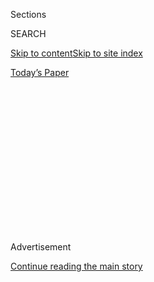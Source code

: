 <div id="app">

<div>

<div>

<div>

<div class="NYTAppHideMasthead css-1q2w90k e1suatyy0">

<div class="section css-ui9rw0 e1suatyy2">

<div class="css-eph4ug er09x8g0">

<div class="css-6n7j50">

</div>

<span class="css-1dv1kvn">Sections</span>

<div class="css-10488qs">

<span class="css-1dv1kvn">SEARCH</span>

</div>

[Skip to content](#site-content)[Skip to site
index](#site-index)

</div>

<div class="css-10698na e1huz5gh0">

</div>

</div>

<div id="masthead-bar-one" class="section hasLinks css-15hmgas e1csuq9d3">

<div class="css-uqyvli e1csuq9d0">

</div>

<div class="css-1uqjmks e1csuq9d1">

</div>

<div class="css-9e9ivx">

[](https://myaccount.nytimes3xbfgragh.onion/auth/login?response_type=cookie&client_id=vi)

</div>

<div class="css-1bvtpon e1csuq9d2">

[Today’s
Paper](https://www.nytimes3xbfgragh.onion/section/todayspaper)

</div>

</div>

</div>

</div>

<div data-aria-hidden="false">

<div id="site-content" data-role="main">

<div>

<div class="css-1aor85t" style="opacity:0.000000001;z-index:-1;visibility:hidden">

<div class="css-1hqnpie">

<div class="css-epjblv">

<span class="css-100wwgy">The Constellation of Frank
Stella</span>

</div>

<div class="css-k008qs">

<div class="css-o5pzib">

<span class="css-18z7m18"></span>

<div>

</div>

</div>

<span class="css-1n6z4y">https://nyti.ms/2Wldw6d</span>

<div class="css-1705lsu">

<div class="css-4xjgmj">

<div class="css-4skfbu" data-role="toolbar" data-aria-label="Social Media Share buttons, Save button, and Comments Panel with current comment count" data-testid="share-tools">

  - 
  - 
  - 
  - 
    
    <div class="css-6n7j50">
    
    </div>

  - 
  - 

</div>

</div>

</div>

</div>

</div>

</div>

<div class="css-13pd83m">

</div>

<div id="top-wrapper" class="css-1sy8kpn">

<div id="top-slug" class="css-l9onyx">

Advertisement

</div>

[Continue reading the main
story](#after-top)

<div class="ad top-wrapper" style="text-align:center;height:100%;display:block;min-height:250px">

<div id="top" class="place-ad" data-position="top" data-size-key="top">

</div>

</div>

<div id="after-top">

</div>

</div>

<div>

<div id="sponsor-wrapper" class="css-1hyfx7x">

<div id="sponsor-slug" class="css-19vbshk">

Supported by

</div>

[Continue reading the main
story](#after-sponsor)

<div id="sponsor" class="ad sponsor-wrapper" style="text-align:center;height:100%;display:block">

</div>

<div id="after-sponsor">

</div>

</div>

<div class="css-186x18t">

<span class="css-10ej3is ezdmqqa0">The Great Read</span>

Notes on the Culture

</div>

<div class="css-1vkm6nb ehdk2mb0">

# The Constellation of Frank Stella

</div>

The artist’s Minimalist abstractions helped change the direction of
painting at the start of his career. Now at the end of it, the
83-year-old artist looks back to his beginnings.

<div class="css-79elbk" data-testid="photoviewer-wrapper">

<div class="css-z3e15g" data-testid="photoviewer-wrapper-hidden">

</div>

<div class="css-1a48zt4 ehw59r15" data-testid="photoviewer-children">

![<span class="css-1l9o2ey e13ogyst0" data-aria-hidden="true">Frank
Stella in his studio in upstate New York, photographed on Dec. 18,
2019.</span><span class="css-1nlbvxy e1z0qqy90" itemprop="copyrightHolder"><span class="css-1ly73wi e1tej78p0">Credit...</span><span><span>Douglas
DuBois</span></span></span>](https://static01.graylady3jvrrxbe.onion/images/2020/03/18/t-magazine/18tmag-stella-slide-NPH2/18tmag-stella-slide-NPH2-articleLarge.jpg?quality=75&auto=webp&disable=upscale)

</div>

</div>

<div class="css-18e8msd">

<div class="css-vp77d3 epjyd6m0">

<div class="css-1baulvz">

By [<span class="css-1baulvz last-byline" itemprop="name">Megan
O’Grady</span>](https://www.nytimes3xbfgragh.onion/by/megan-o-grady)

</div>

</div>

  - 
    
    <div class="css-nv7ky2 e16638kd2">
    
    March 18,
    2020
    
    </div>

  - 
    
    <div class="css-4xjgmj">
    
    <div class="css-d8bdto" data-role="toolbar" data-aria-label="Social Media Share buttons, Save button, and Comments Panel with current comment count" data-testid="share-tools">
    
      - 
      - 
      - 
      - 
        
        <div class="css-6n7j50">
        
        </div>
    
      - 
      - 
    
    </div>
    
    </div>

</div>

</div>

<div class="section meteredContent css-1r7ky0e" name="articleBody" itemprop="articleBody">

<div class="css-1fanzo5 StoryBodyCompanionColumn">

<div class="css-53u6y8">

STARS — THE KIND that appear in the cosmos — have coordinates, not
addresses, and the same is true for certain earthbound luminaries, too.
One gloomy November morning, I follow my GPS to an anonymous set of
buildings in the Hudson Valley. The rain buckets down forebodingly, but
I know I’m on the right track when I make out a set of immense
cast-aluminum and stainless-steel sculptures by the side of the road, a
few of them distinctly stellar in shape. For good measure, the name
“Stella” is spray-painted on a piece of wood indicating the entrance.

This hangar-like structure, about a 90-minute drive north of Manhattan,
has been [Frank
Stella](https://www.nytimes3xbfgragh.onion/2019/02/17/arts/design/frank-stella-black-paintings.html)’s
studio for the past two decades. The vast space, more easily traversed
by golf cart than on foot, is divided into rooms for both fabrication
and display. Here, I find more star variations: The grandest has 12
points and is made of glossy black carbon fiber. At over 20 by 20 feet,
it’s puffily imposing and gently comic. Its neighbors are a pair of
cleverly interlocking wooden stars, one in teak, another in birch, the
humble quality of the carpentry a counterpoint to their complexity of
form, reminiscent of [da
Vinci](https://www.nytimes3xbfgragh.onion/2017/11/16/t-magazine/christies-da-vinci-auction-who-was-there.html)’s
illustrations of the Platonic solids. More futuristic are two slightly
smaller ones made from polished stainless steel; they’re what might have
resulted if [Buckminster
Fuller](https://www.nytimes3xbfgragh.onion/2013/12/17/t-magazine/gallery-paying-tribute-to-buckminster-fuller.html)
had created cat toys for giants. When I look closer, I notice that some
of them have built-in bases on their bottommost points that resemble
little shoes: These stars have their feet planted on the ground.

As does the man himself. Stella, dressed in khakis and a blue fleece
zip-up that has “Team Stella” stitched on it in white, is now 83, but
he’s retained the scrappy, unpretentious persona he’s famous for, as
well as the curly hair and glasses. This is the man who, nearly six
decades ago, gave Minimalism its great tagline by proclaiming: “What you
see is what you see,” his words a rallying cry for what art could be,
and, equally, could do without. A fixed light in American art’s galaxy
since the 1960s, he has arguably influenced visual representation as
powerfully as [Andy
Warhol](https://www.nytimes3xbfgragh.onion/2018/05/02/t-magazine/andy-warhol-photo-portraits.html).

</div>

</div>

<div class="css-79elbk" data-testid="photoviewer-wrapper">

<div class="css-z3e15g" data-testid="photoviewer-wrapper-hidden">

</div>

<div class="css-1a48zt4 ehw59r15" data-testid="photoviewer-children">

![<span class="css-1l9o2ey e13ogyst0" data-aria-hidden="true">Recent
works in Stella’s studio, including “Nessus and Dejanira” (2017, left)
and “Four Piece Table Sculpture” (2019, center). The artist’s new show
is dedicated to his long exploration of star-shaped
geometrics.</span><span class="css-1nlbvxy e1z0qqy90" itemprop="copyrightHolder"><span class="css-1ly73wi e1tej78p0">Credit...</span><span>Photo
by Douglas DuBois. Left: Frank Stella, “Nessus and Dejanira,” 2017,
aluminum and fiberglass © 2020 Frank Stella/Artists Rights Society
(ARS), New York. Center: Frank Stella, “Four Piece Table Sculpture,”
2019, RPT and steel © 2020 Frank Stella/Artists Rights Society (ARS),
New
York</span></span>](https://static01.graylady3jvrrxbe.onion/images/2020/03/18/t-magazine/18tmag-stella-slide-D52D/18tmag-stella-slide-D52D-articleLarge.jpg?quality=75&auto=webp&disable=upscale)

</div>

</div>

<div class="css-1fanzo5 StoryBodyCompanionColumn">

<div class="css-53u6y8">

Unlike many mid-20th-century artists who rose fast only to seemingly
collapse under the pressure of their own reputations, Stella kept
pushing himself by using new forms, materials and technologies. When he
felt he’d reached the limits of the flat canvas, he built out from it in
reliefs inspired by “Moby-Dick” and Polish villages. In the 1980s and
’90s, he made metal sculptures that looked like race cars or jet
engines turned inside out, as well as unwieldy canvases covered in
Pop-colored riots of form — operatic assemblages of cones, pillars and
graffiti-like brushwork, like something [Charlie
Sheen](https://www.nytimes3xbfgragh.onion/topic/person/charlie-sheen)’s
character might have had in his home in the 1987 film “Wall Street.”
That the godfather of Minimalist painting turned into a progenitor of
the contemporary baroque has always flummoxed critics.

</div>

</div>

<div class="css-1fanzo5 StoryBodyCompanionColumn">

<div class="css-53u6y8">

Perhaps the secret to his longevity, his decade-upon-decade habit of
creating, is again a matter of balanced forces, the measures he’s taken
to temper his bright-burning ambition. When we meet, the artist has just
celebrated the arrival of his fifth grandchild, Sophie. (Stella, who has
five children, has been married to Harriet McGurk, a pediatrician, since
1978, and they live in the same house in Greenwich Village he’s owned
since the 1960s; his first wife was the art critic [Barbara
Rose](https://www.thecut.com/2019/04/i-was-married-four-times-once-to-a-famous-artist.html).)
He seems to lack any real self-destructive impulse; he never succumbed
to matters of lifestyle. When I ask him if he has any vices, he dodges.
“You have to ask my wife,” he says dryly.

He has (at least) two, it turns out: cigars and fast cars, both of which
have informed his work in various ways, from sculptures based on
three-dimensional representations of his own smoke rings to his use of
technological innovations derived from the auto industry, like
carbon-fiber skin over steel or aluminum frames. In 1982, he was caught
driving his silver Ferrari 105 miles per hour in a 55-mile-per-hour zone
on the Taconic State Parkway, and in lieu of jail time, he delivered
public lectures on his painting. His racing days are now long over, and
he can no longer do much of the physical labor involved in art-making.
And so it might seem he’s come full circle, returning to the deceptively
simple geometries he was making six decades ago, only now expanded into
three dimensions.

</div>

</div>

![<span class="css-1l9o2ey e13ogyst0">The artist cites a painterly
19th-century landscape and a geometric 20th-century mural as influences
on his own
work.</span><span class="css-cch8ym"><span class="css-1dv1kvn">Credit</span><span class="css-1nlbvxy e1z0qqy90" itemprop="copyrightHolder"><span class="css-1ly73wi e1tej78p0">Credit...</span><span>Jonathan
Schoonover</span></span></span>](https://static01.graylady3jvrrxbe.onion/images/2020/03/18/t-magazine/tmag-frank-stella/tmag-frank-stella-videoSixteenByNine3000.png)

<div class="css-1fanzo5 StoryBodyCompanionColumn">

<div class="css-53u6y8">

Tentatively scheduled to open in May, a new show at the [Aldrich
Contemporary Art Museum](http://aldrichart.org/), in Ridgefield, Conn.,
“Frank Stella’s Stars, A Survey,” will focus on Stella’s use of the
form at both ends of his career. Many artists have become fixated on the
creation of a particular shape or motif throughout their lives: [Jasper
Johns](https://www.nytimes3xbfgragh.onion/2019/02/18/t-magazine/jasper-johns.html)
and flags; [Pablo
Picasso](https://www.nytimes3xbfgragh.onion/2019/06/11/t-magazine/francoise-gilot-picasso.html)
and guitars; [Louise
Bourgeois](https://www.nytimes3xbfgragh.onion/2016/10/03/t-magazine/art/louise-bourgeois-turning-inwards.html)
and spiders. The ceaseless exploration of one form helps create an
artist’s aesthetic universe, and Stella is part of this tradition.
*Stella* means “star” in Italian, but the artist’s interest in the shape
— in geometry, the star polygon is recognized in both two and three
dimensions with varying numbers of points — is spatial, not
narcissistic. He initially made star drawings in the 1960s (a set of
lithographs from 1967 titled “[Star of Persia I; and
II](https://www.artsy.net/artwork/frank-stella-star-of-persia-i-and-ii),”
first exhibited at the Aldrich in 1969, will be included in the show),
though the majority of the exhibition will showcase the more recent
sculptural work I observed in his studio, a study of the potential of
the star in different materials, scales and formal variations, never
repeated in the same way. “Even with something as stable and as knowable
as the star, Stella is able to reinvent it every time he approaches it
and make you look at it in a different way,” says Richard Klein, the
Aldrich’s director of exhibitions.

</div>

</div>

<div class="css-1fanzo5 StoryBodyCompanionColumn">

<div class="css-53u6y8">

Star polygons have long been bound up with all sorts of human
metaphysical projection, used as religious symbols and in ranking
systems. As motifs associated with honor and glory and jobs well done,
they decorate everything from national flags and sheriff’s badges to
toilet-training charts. But most of all, they symbolize the limits of
human understanding, their geometric representation inseparable from
their existence as celestial objects, luminous spheres of gas held
together by their own gravity. Their lyricism aside, stars are our most
archaic form of navigation as well as our best clues to the dimensions
of the universe. Because light travels at a finite speed, the glow of a
distant star is perceived by our earthbound eyes long after it has
ceased to exist. Similarly finite, perhaps, is the rate of human
understanding: In art history, we’re continually revising the past based
on our relative position to it; the importance of an artist or an entire
movement might become visible only in retrospect. So what, one wonders,
is left to say about a man who has been famous now since the 1950s, and
all the more so at a time in which figuration and portraiture have made
comebacks, and when we’re all questioning art’s relevance in a scary new
decade?

</div>

</div>

<div class="css-79elbk" data-testid="photoviewer-wrapper">

<div class="css-z3e15g" data-testid="photoviewer-wrapper-hidden">

</div>

<div class="css-1a48zt4 ehw59r15" data-testid="photoviewer-children">

<div class="css-1xdhyk6 erfvjey0">

<span class="css-1ly73wi e1tej78p0">Image</span>

<div class="css-zjzyr8">

<div data-testid="lazyimage-container" style="height:290px">

</div>

</div>

</div>

<span class="css-1l9o2ey e13ogyst0" data-aria-hidden="true">More works
in Stella’s studio, including “Hercules and Achelous” (2017,
center).</span><span class="css-1nlbvxy e1z0qqy90" itemprop="copyrightHolder"><span class="css-1ly73wi e1tej78p0">Credit...</span><span>Photo
by Douglas DuBois. Frank Stella, “Hercules and Achelous,” 2017, aluminum
© 2020 Frank Stella/Artists Rights Society (ARS), New York</span></span>

</div>

</div>

<div class="css-1fanzo5 StoryBodyCompanionColumn">

<div class="css-53u6y8">

STELLA NEVER WENT to art school, but from an early age, he had a
no-nonsense relationship with a paintbrush: His father, a gynecologist,
paid his way through medical school by painting houses, with Stella as
his young assistant. “My father would make me sand the floor; we had to
do the sanding and scraping before you could hold the brush and then
paint on the wall. So it was that kind of apprenticeship and
familiarity,” he says. While repainting the porch of their fishing cabin
in New Hampshire — Stella grew up in the Boston suburb of Malden — his
mother, a fashion illustrator and homemaker, decided to make a [Jackson
Pollock](https://www.nytimes3xbfgragh.onion/topic/person/jackson-pollock)
on the floor, dripping the paint in swirls. “And my father had to
explain to her that maybe it was good in art, but it wasn’t going to
work as a floor covering because we didn’t have any sealer.”

A story in one of his mother’s Vogue magazines, featuring models posed
in front of a painterly [Franz
Kline](https://www.artsy.net/artist/franz-kline)-esque Abstract
Expressionist backdrop, provided him with an early clue that art wasn’t
only about figuration. At Phillips Academy in Andover, Mass., in the
early ’50s, when European abstraction was a prevailing force in studio
art, Stella was especially influenced by the work of [Hans
Hofmann](https://www.nytimes3xbfgragh.onion/2015/05/14/nyregion/a-connecticut-exhibit-highlights-the-murals-of-hans-hofmann.html),
a kind of proto-Abstract Expressionist from the ’40s, and the Bauhaus
color theorist [Josef
Albers](https://www.nytimes3xbfgragh.onion/1976/03/26/archives/josef-albers-artist-and-teacher-dies.html).
“I had no mimetic ability,” Stella tells me, “but I was never interested
in finding one, or cultivating one. No, I worked directly with the
materials, actually. The big deal in postwar American painting was ‘its
materiality,’ and so that was heaven for me.”

</div>

</div>

<div class="css-79elbk" data-testid="photoviewer-wrapper">

<div class="css-z3e15g" data-testid="photoviewer-wrapper-hidden">

</div>

<div class="css-1a48zt4 ehw59r15" data-testid="photoviewer-children">

<div class="css-1xdhyk6 erfvjey0">

<span class="css-1ly73wi e1tej78p0">Image</span>

<div class="css-zjzyr8">

<div data-testid="lazyimage-container" style="height:290px">

</div>

</div>

</div>

<span class="css-1l9o2ey e13ogyst0" data-aria-hidden="true">Stella’s
“Ambergris”
(1993).</span><span class="css-1nlbvxy e1z0qqy90" itemprop="copyrightHolder"><span class="css-1ly73wi e1tej78p0">Credit...</span><span>Frank
Stella, “Ambergris,” 1993, from the “Moby-Dick Deckle Edges” series,
lithograph, etching, aquatint, relief, engraving and screen print on TGL
handmade paper, courtesy of the National Gallery of Art © 2020 Frank
Stella/Artists Rights Society (ARS), New York</span></span>

</div>

</div>

<div class="css-1fanzo5 StoryBodyCompanionColumn">

<div class="css-53u6y8">

He started painting more seriously at Princeton, where he played
lacrosse and wrestled, majored in history and studied art with [William
Seitz](https://www.nytimes3xbfgragh.onion/1974/10/28/archives/william-c-seitz-art-scholar-dies-excurator-at-the-modern-taught-at.html),
who would become a curator at the [Museum of Modern
Art](https://www.nytimes3xbfgragh.onion/topic/organization/museum-of-modern-art),
and with the painter [Stephen
Greene](https://www.nytimes3xbfgragh.onion/1999/11/29/arts/stephen-greene-82-painter-with-distinctive-abstract-style.html).
After graduating in 1958, Stella moved to New York. “When I left
school,” he says, “I wanted to see what it was like to paint all the
time. And at that time, it was between the Korean War and Vietnam, and
we still had selective service. My induction exam was in September, so I
thought, ‘I’ll go to New York \[in the meantime\], get a place, and I’ll
just paint and work and do odd jobs, and see what it’s like to do
nothing but paint for three or four months.’ And then, unfortunately —
or rather, fortunately — I failed my induction exams. And when I called
up my father, I said, ‘I’m sorry, I have to go back to New York, I
failed the exam.’ He said, ‘Too bad, it would have made a man of you.’
The most important thing for them was that I shouldn’t be a burden on
society.” He pauses. “And we know what they meant by ‘society.’”

Stella was only 23 when his work was included in a group show, “Sixteen
Americans,” at MoMA in 1959. His “Black Paintings” — bands of matte
enamel (he used house painter’s brushes and house paint) separated by
pinstripes of exposed canvas — startled critics for their extremity of
reduction, their intentionally flat affect, their refusal to appease.
Cool, clever, and somehow less angstily reverential in feel than the
Abstract Expressionist era that it helped supplant, Stella’s work is now
widely seen as a crucial evolutionary link in modern art, and a catalyst
for the Minimalist movement to come. His emphasis on two-dimensional
surfaces was a clear rejection of the idea of painting as a window into
a three-dimensional space.

</div>

</div>

<div class="css-1fanzo5 StoryBodyCompanionColumn">

<div class="css-53u6y8">

His participation in the MoMA show, alongside Jasper Johns, [Robert
Rauschenberg](https://www.nytimes3xbfgragh.onion/2015/06/03/t-magazine/robert-rauschenberg-endless-combinations.html),
[Ellsworth
Kelly](https://www.nytimes3xbfgragh.onion/2018/02/08/t-magazine/ellsworth-kelly-austin-last-work.html)
and [Louise
Nevelson](https://www.nytimes3xbfgragh.onion/1988/04/18/obituaries/louise-nevelson-artist-renowned-for-wall-sculptures-is-dead-at-88.html),
launched his career — four of his paintings were included in the
exhibition — but his first gallery show, with New York’s [Leo
Castelli](https://www.castelligallery.com/) a year later, resulted in
few sales. Stella eked out a living painting houses, renting cold-water
flats and sharing studio space with [Carl
Andre](https://www.nytimes3xbfgragh.onion/2011/07/17/arts/design/carl-andres-work-is-the-subject-of-a-new-book-and-show.html)
and [Hollis
Frampton](https://www.nytimes3xbfgragh.onion/1984/04/03/obituaries/hollis-frampton-dead-at-48-film-maker-photographer.html),
his friends from Phillips Academy, but listening to him, it’s impossible
not to feel nostalgia for a time in which you could arrive in Manhattan,
these days largely a gated community for the wealthy, and simply go
about making your art.

</div>

</div>

<div class="css-79elbk" data-testid="photoviewer-wrapper">

<div class="css-z3e15g" data-testid="photoviewer-wrapper-hidden">

</div>

<div class="css-1a48zt4 ehw59r15" data-testid="photoviewer-children">

<div class="css-1xdhyk6 erfvjey0">

<span class="css-1ly73wi e1tej78p0">Image</span>

<div class="css-zjzyr8">

<div data-testid="lazyimage-container" style="height:290px">

</div>

</div>

</div>

<span class="css-1l9o2ey e13ogyst0" data-aria-hidden="true">Stella’s
“Firuzabad”
(1970).</span><span class="css-1nlbvxy e1z0qqy90" itemprop="copyrightHolder"><span class="css-1ly73wi e1tej78p0">Credit...</span><span>Frank
Stella, “Firuzabad,” 1970, synthetic polymer paint on canvas, digital
image © The Museum of Modern Art/Licensed by SCALA/Art Resource, N.Y. ©
2020 Frank Stella/Artists Rights Society (ARS), New York</span></span>

</div>

</div>

<div class="css-1fanzo5 StoryBodyCompanionColumn">

<div class="css-53u6y8">

“THERE’S AN ELEMENT of luck and things like that to it, but the fact of
the matter is that the system was pretty supportive,” says Stella when I
remark on how he seemed to be exactly the right artist at exactly the
right time. In New York, he was granted a sense of license to do
whatever he wanted with paint, inspired by the artists he revered, among
them [Willem de
Kooning](https://www.nytimes3xbfgragh.onion/topic/person/willem-de-kooning),
Barnett Newman and Pollock. Stella found his own canvases growing larger
— large enough to have to be placed on the floor. “They were no longer
easel paintings,” he says. “Basically, I was standing up in front of a
painting that was a little bit bigger than I was, and that was the
working on it, like the way you would paint a wall in a house. And that
was the kind of thing that I felt comfortable with.” He singles out the
abstract painter [Helen
Frankenthaler](https://www.nytimes3xbfgragh.onion/topic/person/helen-frankenthaler),
who studied under Hofmann, as the artist he believes was one of the most
undervalued in her lifetime. “They were always interesting, always good,
and very, very difficult paintings she made, and she was lucky if she
could sell any of them,” he recalls. Early in his career, she [proposed
a
trade](https://www.nytimes3xbfgragh.onion/2019/10/08/t-magazine/artist-trades.html)
with him, but he was too intimidated to take her up on it.

When I ask him if he’s in touch with anyone from that time, he shakes
his head. “No. The problem now is everybody’s dead or dying. I’m in the
category of ‘Is he still alive?’ artists. Yeah, you laugh, but I can
show you a letter — a guy was asking if I was still alive because he
liked my work so much.”

By the end of the 1960s, Stella had lost interest in flat surfaces. He
started making constructions of felt, paper and wood that protruded from
the surface of a stretched canvas in a relief. He named these works,
like 1971’s “Chodorow II,” after synagogues destroyed by the Nazis. In a
way, the work could be seen as a kind of inverse of the type of painting
that had dominated Western art since the Renaissance, which drew viewers
into the canvas. “The idea behind it all was to build a painting rather
than paint a painting,” says Stella. “If I built it first, it was all
mine, and then I could paint on that — and that’s all.” The simple story
would be that the Minimalist turned Maximalist when the former wore out
its
usefulness.

</div>

</div>

<div class="css-79elbk" data-testid="photoviewer-wrapper">

<div class="css-z3e15g" data-testid="photoviewer-wrapper-hidden">

</div>

<div class="css-1a48zt4 ehw59r15" data-testid="photoviewer-children">

<div class="css-1xdhyk6 erfvjey0">

<span class="css-1ly73wi e1tej78p0">Image</span>

<div class="css-zjzyr8">

<div data-testid="lazyimage-container" style="height:386.6666666666667px">

</div>

</div>

</div>

<span class="css-1l9o2ey e13ogyst0" data-aria-hidden="true">Stella’s
“Fez (2)”
(1964).</span><span class="css-1nlbvxy e1z0qqy90" itemprop="copyrightHolder"><span class="css-1ly73wi e1tej78p0">Credit...</span><span>Frank
Stella, “Fez (2),” 1964, fluorescent alkyd on canvas, gift of Lita
Hornick, digital image © The Museum of Modern Art/Licensed by SCALA/Art
Resource, N.Y. © 2020 Frank Stella/Artists Rights Society (ARS), New
York</span></span>

</div>

</div>

<div class="css-1fanzo5 StoryBodyCompanionColumn">

<div class="css-53u6y8">

On many occasions, material experimentation offered a pathway forward:
“That’s a kind of necessity, because you get bogged down, you get
worried. You’re always looking for something, as they say, a way out of
the darkness. And it’s inevitable that you look to things. You look to
what other people are doing, and you look to what’s available, and you
can’t help looking for things. Mostly you look within the art world, but
that seems like a limited vision, so you have to look outside. You have
to get with the real world eventually.”

</div>

</div>

<div class="css-1fanzo5 StoryBodyCompanionColumn">

<div class="css-53u6y8">

In at least one such moment, Stella found himself compelled to look back
in order to move forward. He used his 1982-83 residency at the American
Academy in Rome to delve into the legacy of
[Caravaggio](https://www.nytimes3xbfgragh.onion/topic/person/caravaggio)
and Rubens. That research led eventually to “Working Space,” his 1986
book derived from a series of lectures that he delivered at Harvard in
the early ’80s, in which he framed his new work as an answer to a crisis
in abstract painting. Stella’s “Moby-Dick” series, which he began that
year and continued until 1997, considered abstraction’s ability to
illustrate narratives, with silhouettes alluding to waves and ships. The
’90s and early aughts were critically tough for Stella’s hectic forms,
and yet many works from this time — his mural-size “Moby-Dick”-inspired
1992 print, “The Fountain,” for example, or his underrated work in
rugged painted metal, especially 2004’s “Ngebat,” a twisted construction
of stainless steel and carbon fiber — now seem freshly exhilarating. You
could argue that every artist working in Europe and America today has,
in some fashion, been unconsciously influenced by Stella, and there are
those who more explicitly credit him as an influence, such as the
assemblage artist [Jessica Jackson
Hutchins](https://www.marianneboeskygallery.com/artists/jessica-jackson-hutchins/bio)
and the abstract painter [Sarah
Morris](https://www.petzel.com/artists/sarah-morris).

Before I leave, Stella takes me on a tour of recent work, leading me
behind the curtain hanging in the back of the studio. “So, now you’re
going into the space where no women are allowed,” he jokes. And lo,
there I behold Stella’s industrial sander, his spray-painter, as well as
a glimpse of new work being fabricated for a private collector.

</div>

</div>

<div class="css-79elbk" data-testid="photoviewer-wrapper">

<div class="css-z3e15g" data-testid="photoviewer-wrapper-hidden">

</div>

<div class="css-1a48zt4 ehw59r15" data-testid="photoviewer-children">

<div class="css-1xdhyk6 erfvjey0">

<span class="css-1ly73wi e1tej78p0">Image</span>

<div class="css-zjzyr8">

<div data-testid="lazyimage-container" style="height:290px">

</div>

</div>

</div>

<span class="css-1l9o2ey e13ogyst0" data-aria-hidden="true">Stella’s
“Grajau I”
(1975).</span><span class="css-1nlbvxy e1z0qqy90" itemprop="copyrightHolder"><span class="css-1ly73wi e1tej78p0">Credit...</span><span>Frank
Stella, “Grajau I,” 1975, mixed media, aluminum, courtesy of The Glass
House, A Site of the National Trust for Historic Preservation, photo by
Andy Romer © 2020 Frank Stella/Artists Rights Society (ARS), New
York</span></span>

</div>

</div>

<div class="css-1fanzo5 StoryBodyCompanionColumn">

<div class="css-53u6y8">

If entropy is the natural direction of all things — the laws of physics,
anyway, as well as contemporary art — some things in our universe do, in
fact, remain constant: Stella’s star, at least, built on the principles
of space, light, speed and seemingly infinite expansion, is unlikely to
dim from art history anytime soon. “Basically, everything is about being
an artist,” he says as we part ways. He pulls out a cigar as I thank him
and gather my coat and umbrella. “You’re welcome,” he smiles. “And don’t
say anything about the smoking.”

It’s an open question just how well Stella’s ethos has fared over time.
Once so thrillingly radical, Minimalist painting has inevitably lost
some of its charge over the years; at a time in which art is often
wrapped up in social and political questions, shunning pictorial
representation and symbolic meaning for the essentials of color, shape
and composition can feel oddly safe, something everyone can get behind:
colorful geometries that could be printed on an Ikea duvet. And yet the
sheer scale and panache of Stella’s early work are undeniable. At the
Art Institute of Chicago’s Modern Wing, I often observe tourists
stopping dead in their tracks in front of “Hatra I,” one of the first
“Protractor” paintings Stella made beginning in 1967, which consist of
sweeping, intersecting arcs, the shape of the canvas echoing that of the
paint. Glowing with bright acrylic and measuring 20 by 10 feet, it still
imparts a contact high. Sitting in Stella’s presence and revisiting his
work with him, I think what a misunderstanding it is to consider
Minimalism as soulless or academic, a mere visual palate cleanser. On
the contrary, it seeks feelings less easily named, an almost somatic
response, a full-body awareness. What you see is what you see, but what
you feel has always been important, too.

</div>

</div>

<div>

</div>

</div>

<div>

</div>

<div>

</div>

<div>

</div>

<div>

<div id="bottom-wrapper" class="css-1ede5it">

<div id="bottom-slug" class="css-l9onyx">

Advertisement

</div>

[Continue reading the main
story](#after-bottom)

<div id="bottom" class="ad bottom-wrapper" style="text-align:center;height:100%;display:block;min-height:90px">

</div>

<div id="after-bottom">

</div>

</div>

</div>

</div>

</div>

## Site Index

<div>

</div>

## Site Information Navigation

  - [© <span>2020</span> <span>The New York Times
    Company</span>](https://help.nytimes3xbfgragh.onion/hc/en-us/articles/115014792127-Copyright-notice)

<!-- end list -->

  - [NYTCo](https://www.nytco.com/)
  - [Contact
    Us](https://help.nytimes3xbfgragh.onion/hc/en-us/articles/115015385887-Contact-Us)
  - [Work with us](https://www.nytco.com/careers/)
  - [Advertise](https://nytmediakit.com/)
  - [T Brand Studio](http://www.tbrandstudio.com/)
  - [Your Ad
    Choices](https://www.nytimes3xbfgragh.onion/privacy/cookie-policy#how-do-i-manage-trackers)
  - [Privacy](https://www.nytimes3xbfgragh.onion/privacy)
  - [Terms of
    Service](https://help.nytimes3xbfgragh.onion/hc/en-us/articles/115014893428-Terms-of-service)
  - [Terms of
    Sale](https://help.nytimes3xbfgragh.onion/hc/en-us/articles/115014893968-Terms-of-sale)
  - [Site
    Map](https://spiderbites.nytimes3xbfgragh.onion)
  - [Help](https://help.nytimes3xbfgragh.onion/hc/en-us)
  - [Subscriptions](https://www.nytimes3xbfgragh.onion/subscription?campaignId=37WXW)

</div>

</div>

</div>

</div>
